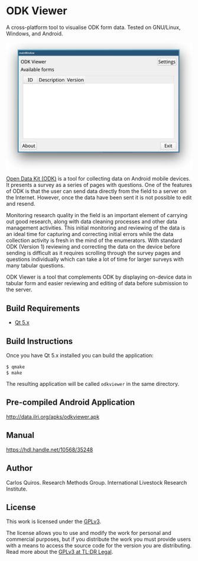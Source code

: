 # ODK Viewer

A cross-platform tool to visualise ODK form data. Tested on GNU/Linux, Windows, and Android.

<p align="center">
  <img width="600" alt="Screenshot of ODK Viewer" src="https://raw.githubusercontent.com/ilri/odkviewer/master/screenshot.png">
</p>

[Open Data Kit (ODK)](https://opendatakit.org/) is a tool for collecting data on Android mobile devices. It presents a survey as a series of pages with questions. One of the features of ODK is that the user can send data directly from the field to a server on the Internet. However, once the data have been sent it is not possible to edit and resend.

Monitoring research quality in the field is an important element of carrying out good research, along with data cleaning processes and other data management activities. This initial monitoring and reviewing of the data is an ideal time for capturing and correcting initial errors while the data collection activity is fresh in the mind of the enumerators. With standard ODK (Version 1) reviewing and correcting the data on the device before sending is difficult as it requires scrolling through the survey pages and questions individually which can take a lot of time for larger surveys with many tabular questions.

ODK Viewer is a tool that complements ODK by displaying on-device data in tabular form and easier reviewing and editing of data before submission to the server.

## Build Requirements

- [Qt 5.x](https://doc.qt.io/qt-5/android.html)

## Build Instructions

Once you have Qt 5.x installed you can build the application:

```console
$ qmake
$ make
```

The resulting application will be called `odkviewer` in the same directory.

## Pre-compiled Android Application

http://data.ilri.org/apks/odkviewer.apk

## Manual

https://hdl.handle.net/10568/35248

## Author

Carlos Quiros. Research Methods Group. International Livestock Research Institute.

## License

This work is licensed under the [GPLv3](https://www.gnu.org/licenses/gpl-3.0.en.html).

The license allows you to use and modify the work for personal and commercial purposes, but if you distribute the work you must provide users with a means to access the source code for the version you are distributing. Read more about the [GPLv3 at TL;DR Legal](https://tldrlegal.com/license/gnu-general-public-license-v3-(gpl-3)).
